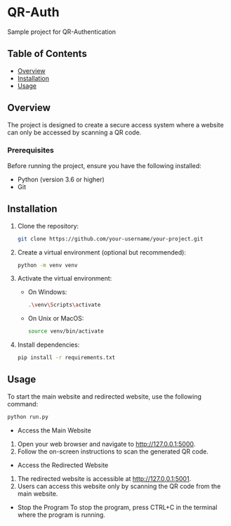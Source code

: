 # QR-Auth

Sample project for QR-Authentication
## Table of Contents

- [Overview](#overview)
- [Installation](#installation)
- [Usage](#usage)


## Overview

The project is designed to create a secure access system where a website can only be accessed by scanning a QR code.


### Prerequisites

Before running the project, ensure you have the following installed:

- Python (version 3.6 or higher)
- Git


## Installation

1. Clone the repository:

    ```bash
    git clone https://github.com/your-username/your-project.git
    ```

2. Create a virtual environment (optional but recommended):

    ```bash
    python -m venv venv
    ```

3. Activate the virtual environment:

    - On Windows:

        ```bash
        .\venv\Scripts\activate
        ```

    - On Unix or MacOS:

        ```bash
        source venv/bin/activate
        ```

4. Install dependencies:

    ```bash
    pip install -r requirements.txt
    ```


## Usage

To start the main website and redirected website, use the following command:

```bash
python run.py
 ```


- Access the Main Website
1. Open your web browser and navigate to http://127.0.0.1:5000.
2. Follow the on-screen instructions to scan the generated QR code.

- Access the Redirected Website
1. The redirected website is accessible at http://127.0.0.1:5001.
2. Users can access this website only by scanning the QR code from the main website.

- Stop the Program
To stop the program, press CTRL+C in the terminal where the program is running.

